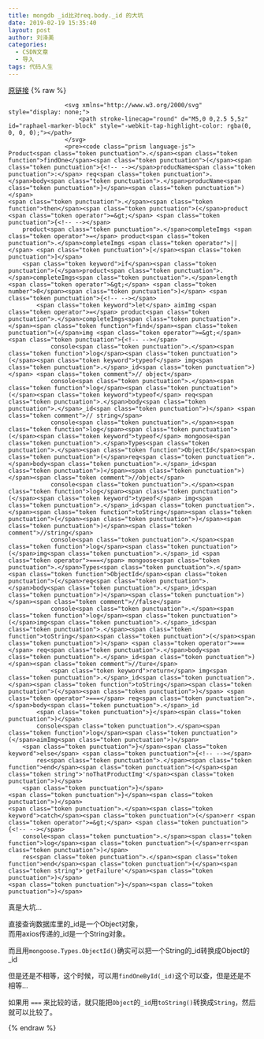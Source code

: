 ```yaml
---
title: mongdb _id比对req.body._id 的大坑
date: 2019-02-19 15:35:40
layout: post
author: 刘泽美
categories:
  - CSDN文章
  - 导入
tags: 代码人生
---
```


[原链接](https://blog.csdn.net/weixin_41884153/article/details/87712674)
{% raw %}

                    <svg xmlns="http://www.w3.org/2000/svg" style="display: none;">
                        <path stroke-linecap="round" d="M5,0 0,2.5 5,5z" id="raphael-marker-block" style="-webkit-tap-highlight-color: rgba(0, 0, 0, 0);"></path>
                    </svg>
                    <pre><code class="prism language-js">
    Product<span class="token punctuation">.</span><span class="token function">findOne</span><span class="token punctuation">(</span><span class="token punctuation">{<!-- --></span>producName<span class="token punctuation">:</span> req<span class="token punctuation">.</span>body<span class="token punctuation">.</span>producName<span class="token punctuation">}</span><span class="token punctuation">)</span>
    <span class="token punctuation">.</span><span class="token function">then</span><span class="token punctuation">(</span>product <span class="token operator">=&gt;</span> <span class="token punctuation">{<!-- --></span>
        product<span class="token punctuation">.</span>completeImgs <span class="token operator">=</span> product<span class="token punctuation">.</span>completeImgs <span class="token operator">||</span> <span class="token punctuation">[</span><span class="token punctuation">]</span>
        <span class="token keyword">if</span><span class="token punctuation">(</span>product<span class="token punctuation">.</span>completeImgs<span class="token punctuation">.</span>length <span class="token operator">&gt;</span> <span class="token number">0</span><span class="token punctuation">)</span> <span class="token punctuation">{<!-- --></span>
            <span class="token keyword">let</span> aimImg <span class="token operator">=</span> product<span class="token punctuation">.</span>completeImgs<span class="token punctuation">.</span><span class="token function">find</span><span class="token punctuation">(</span>img <span class="token operator">=&gt;</span> <span class="token punctuation">{<!-- --></span>
                console<span class="token punctuation">.</span><span class="token function">log</span><span class="token punctuation">(</span><span class="token keyword">typeof</span> img<span class="token punctuation">.</span>_id<span class="token punctuation">)</span> <span class="token comment">// object</span>
                console<span class="token punctuation">.</span><span class="token function">log</span><span class="token punctuation">(</span><span class="token keyword">typeof</span> req<span class="token punctuation">.</span>body<span class="token punctuation">.</span>_id<span class="token punctuation">)</span> <span class="token comment">// string</span>
                console<span class="token punctuation">.</span><span class="token function">log</span><span class="token punctuation">(</span><span class="token keyword">typeof</span> mongoose<span class="token punctuation">.</span>Types<span class="token punctuation">.</span><span class="token function">ObjectId</span><span class="token punctuation">(</span>req<span class="token punctuation">.</span>body<span class="token punctuation">.</span>_id<span class="token punctuation">)</span><span class="token punctuation">)</span><span class="token comment">//object</span>
                console<span class="token punctuation">.</span><span class="token function">log</span><span class="token punctuation">(</span><span class="token keyword">typeof</span> img<span class="token punctuation">.</span>_id<span class="token punctuation">.</span><span class="token function">toString</span><span class="token punctuation">(</span><span class="token punctuation">)</span><span class="token punctuation">)</span><span class="token comment">//string</span>
                console<span class="token punctuation">.</span><span class="token function">log</span><span class="token punctuation">(</span>img<span class="token punctuation">.</span>_id <span class="token operator">===</span> mongoose<span class="token punctuation">.</span>Types<span class="token punctuation">.</span><span class="token function">ObjectId</span><span class="token punctuation">(</span>req<span class="token punctuation">.</span>body<span class="token punctuation">.</span>_id<span class="token punctuation">)</span><span class="token punctuation">)</span><span class="token comment">//false</span>
                console<span class="token punctuation">.</span><span class="token function">log</span><span class="token punctuation">(</span>img<span class="token punctuation">.</span>_id<span class="token punctuation">.</span><span class="token function">toString</span><span class="token punctuation">(</span><span class="token punctuation">)</span> <span class="token operator">===</span> req<span class="token punctuation">.</span>body<span class="token punctuation">.</span>_id<span class="token punctuation">)</span><span class="token comment">//ture</span>
                <span class="token keyword">return</span> img<span class="token punctuation">.</span>_id<span class="token punctuation">.</span><span class="token function">toString</span><span class="token punctuation">(</span><span class="token punctuation">)</span> <span class="token operator">===</span> req<span class="token punctuation">.</span>body<span class="token punctuation">.</span>_id
            <span class="token punctuation">}</span><span class="token punctuation">)</span>
            console<span class="token punctuation">.</span><span class="token function">log</span><span class="token punctuation">(</span>aimImg<span class="token punctuation">)</span>
        <span class="token punctuation">}</span><span class="token keyword">else</span> <span class="token punctuation">{<!-- --></span>
            res<span class="token punctuation">.</span><span class="token function">end</span><span class="token punctuation">(</span><span class="token string">'noThatProductImg'</span><span class="token punctuation">)</span>
        <span class="token punctuation">}</span>
    <span class="token punctuation">}</span><span class="token punctuation">)</span>
    <span class="token punctuation">.</span><span class="token keyword">catch</span><span class="token punctuation">(</span>err <span class="token operator">=&gt;</span> <span class="token punctuation">{<!-- --></span>
        console<span class="token punctuation">.</span><span class="token function">log</span><span class="token punctuation">(</span>err<span class="token punctuation">)</span>
        res<span class="token punctuation">.</span><span class="token function">end</span><span class="token punctuation">(</span><span class="token string">'getFailure'</span><span class="token punctuation">)</span>
    <span class="token punctuation">}</span><span class="token punctuation">)</span>
   
</code></pre> 
<p>真是大坑…</p> 
<p>直接查询数据库里的_id是一个Object对象，<br> 而用axios传递的_id是一个String对象。</p> 
<p>而且用<code>mongoose.Types.ObjectId()</code>确实可以把一个String的_id转换成Object的_id</p> 
<p>但是还是不相等，这个时候，可以用<code>findOneById(_id)</code>这个可以查，但是还是不相等…</p> 
<p>如果用 <code>===</code> 来比较的话，就只能把<code>Object</code>的<code>_id</code>用<code>toString()</code>转换成<code>String</code>，然后就可以比较了。</p>
                
{% endraw %}
